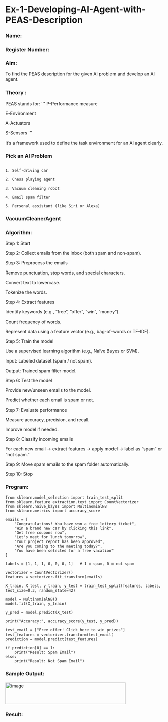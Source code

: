 # Ex-1-Developing-AI-Agent-with-PEAS-Description
### Name:

### Register Number:

### Aim:
To find the PEAS description for the given AI problem and develop an AI agent.

### Theory :
PEAS stands for:
'''
P-Performance measure

E-Environment

A-Actuators

S-Sensors
'''

It’s a framework used to define the task environment for an AI agent clearly.

### Pick an AI Problem

```

1. Self-driving car

2. Chess playing agent

3. Vacuum cleaning robot

4. Email spam filter

5. Personal assistant (like Siri or Alexa)
```

### VacuumCleanerAgent
### Algorithm:
Step 1: Start

Step 2: Collect emails from the inbox (both spam and non-spam).

Step 3: Preprocess the emails

Remove punctuation, stop words, and special characters.

Convert text to lowercase.

Tokenize the words.

Step 4: Extract features

Identify keywords (e.g., “free”, “offer”, “win”, “money”).

Count frequency of words.

Represent data using a feature vector (e.g., bag-of-words or TF-IDF).

Step 5: Train the model

Use a supervised learning algorithm (e.g., Naïve Bayes or SVM).

Input: Labeled dataset (spam / not spam).

Output: Trained spam filter model.

Step 6: Test the model

Provide new/unseen emails to the model.

Predict whether each email is spam or not.

Step 7: Evaluate performance

Measure accuracy, precision, and recall.

Improve model if needed.

Step 8: Classify incoming emails

For each new email → extract features → apply model → label as “spam” or “not spam.”

Step 9: Move spam emails to the spam folder automatically.

Step 10: Stop

### Program:
```
from sklearn.model_selection import train_test_split
from sklearn.feature_extraction.text import CountVectorizer
from sklearn.naive_bayes import MultinomialNB
from sklearn.metrics import accuracy_score

emails = [
    "Congratulations! You have won a free lottery ticket",
    "Win a brand new car by clicking this link",
    "Get free coupons now",
    "Let's meet for lunch tomorrow",
    "Your project report has been approved",
    "Are you coming to the meeting today?",
    "You have been selected for a free vacation"
]

labels = [1, 1, 1, 0, 0, 0, 1]   # 1 = spam, 0 = not spam

vectorizer = CountVectorizer()
features = vectorizer.fit_transform(emails)

X_train, X_test, y_train, y_test = train_test_split(features, labels, test_size=0.3, random_state=42)

model = MultinomialNB()
model.fit(X_train, y_train)

y_pred = model.predict(X_test)

print("Accuracy:", accuracy_score(y_test, y_pred))

test_email = ["Free offer! Click here to win prizes"]
test_features = vectorizer.transform(test_email)
prediction = model.predict(test_features)

if prediction[0] == 1:
    print("Result: Spam Email")
else:
    print("Result: Not Spam Email")

```
### Sample Output:

<img width="381" height="69" alt="image" src="https://github.com/user-attachments/assets/13b74b00-c418-44de-8d16-71944804c451" />

### Result:
